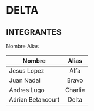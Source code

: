 #  DELTA 

## INTEGRANTES

Nombre	Alias

| Nombre            | Alias         |
| ----------------- |:-------------:|
| Jesus Lopez       | Alfa          |
| Juan  Nadal       | Bravo         |
| Andres Lugo       | Charlie       |
| Adrian Betancourt | Delta         |
